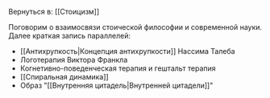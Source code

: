 Вернуться в: [[Стоицизм]]

Поговорим о взаимосвязи стоической философии и современной науки.
Далее краткая запись параллелей:
- [[Антихрупкость|Концепция антихрупкости]] Нассима Талеба
- Логотерапия Виктора Франкла
- Когнетивно-поведенческая терапия и гештальт терапия
- [[Спиральная динамика]]
- Образ "[[Внутренняя цитадель|Внутренней цитадели]]"
